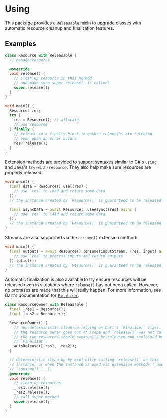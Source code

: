 # Using

This package provides a `Releasable` mixin to upgrade classes with automatic
resource cleanup and finalization features.

## Examples

```dart
class Resource with Releasable {
  // manage resource

  @override
  void release() {
    // clean-up resource in this method
    // and make sure super.release() is called!
    super.release();
  }
}

void main() {
  Resource? res;
  try {
    res = Resource(); // allocate
    // use resource
  } finally {
    // release in a finally block to ensure resources are released
    // even when an error occurs
    res?.release();
  }
}
```

Extension methods are provided to support syntaxes similar to C#'s `using`
and Java's `try-with-resource`. They also help make sure resources are
properly released!

```dart
void main() {
  final data = Resource().use((res) {
    // use `res` to load and return some data
  });
  // the instance created by `Resource()` is guaranteed to be released

  final asyncData = await Resource().useAsync((res) async {
    // use `res` to load and return some data
  });
  // the instance created by `Resource()` is guaranteed to be released
}
```

Streams are also supported via the `consume()` extension method:

```dart
void main() {
  final outputs = await Resource().consume(inputStream, (res, input) async {
    // use `res` to process inputs and return outputs
  }).toList();
  // the instance created by `Resource()` is guaranteed to be released
}
```

Automatic finalization is also available to try ensure resources will be released
even in situations where `release()` has not been called. However, no promises are
made that this will really happen. For more information, see Dart's documentation
for [`Finalizer`](https://api.flutter.dev/flutter/dart-core/Finalizer-class.html).

```dart
class ResourceOwner with Releasable {
  final _res1 = Resource();
  final _res2 = Resource();

  ResourceOwner() {
    // non-deterministic clean-up relying on Dart's `Finalizer` class. If
    // the resource owner goes out of scope and `release()` was not called,
    // the two resources should eventually be released and reclaimed by a
    // `Finalizer`.
    autoRelease([_res1, _res2]);
  }

  // deterministic clean-up by explicitly calling `release()` on this
  // instance, or when the instance is used via extension methods (`use()`,
  // `consume()`...).
  @override
  void release() {
    // clean-up resources
    _res1.release();
    _res2.release();
    // call super method
    super.release();
  }
}
```
